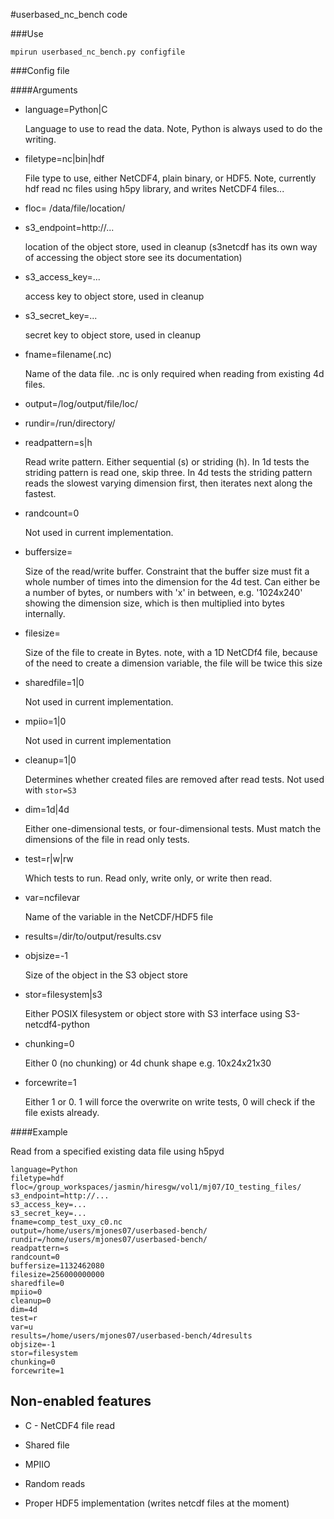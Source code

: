 
#userbased\_nc\_bench code



###Use


`mpirun userbased_nc_bench.py configfile`


###Config file

####Arguments

- language=Python|C

    Language to use to read the data. Note, Python is always used to do the writing.

- filetype=nc|bin|hdf

    File type to use, either NetCDF4, plain binary, or HDF5. Note, currently hdf read nc files using h5py library, and writes NetCDF4 files...

- floc= /data/file/location/

- s3_endpoint=http://...

    location of the object store, used in cleanup (s3netcdf has its own way of accessing the object store see its documentation)

- s3_access_key=...

    access key to object store, used in cleanup

- s3_secret_key=...

    secret key to object store, used in cleanup

- fname=filename(.nc)

    Name of the data file. .nc is only required when reading from existing 4d files.

- output=/log/output/file/loc/

- rundir=/run/directory/

- readpattern=s|h

    Read write pattern. Either sequential (s) or striding (h). In 1d tests the striding pattern is read one, skip three. In 4d tests the striding pattern reads the slowest varying dimension first, then iterates next along the fastest.

- randcount=0

    Not used in current implementation.

- buffersize=

    Size of the read/write buffer. Constraint that the buffer size must fit a whole number of times into the dimension for the 4d test. Can either be a number of bytes, or numbers with 'x' in between, e.g. '1024x240' showing the dimension size, which is then multiplied into bytes internally.

- filesize=

    Size of the file to create in Bytes. note, with a 1D NetCDf4 file, because of the need to create a dimension variable, the file will be twice this size

- sharedfile=1|0

    Not used in current implementation.

- mpiio=1|0

    Not used in current implementation

- cleanup=1|0

    Determines whether created files are removed after read tests. Not used with ``stor=S3``

- dim=1d|4d

    Either one-dimensional tests, or four-dimensional tests. Must match the dimensions of the file in read only tests.

- test=r|w|rw

    Which tests to run. Read only, write only, or write then read.
   
- var=ncfilevar

    Name of the variable in the NetCDF/HDF5 file

- results=/dir/to/output/results.csv

- objsize=-1

    Size of the object in the S3 object store

- stor=filesystem|s3

    Either POSIX filesystem or object store with S3 interface using S3-netcdf4-python

- chunking=0

    Either 0 (no chunking) or 4d chunk shape e.g. 10x24x21x30

- forcewrite=1

    Either 1 or 0. 1 will force the overwrite on write tests, 0 will check if the file exists already.


####Example

Read from a specified existing data file using h5pyd


```
language=Python
filetype=hdf
floc=/group_workspaces/jasmin/hiresgw/vol1/mj07/IO_testing_files/
s3_endpoint=http://...
s3_access_key=...
s3_secret_key=...
fname=comp_test_uxy_c0.nc
output=/home/users/mjones07/userbased-bench/
rundir=/home/users/mjones07/userbased-bench/
readpattern=s
randcount=0
buffersize=1132462080
filesize=256000000000
sharedfile=0
mpiio=0
cleanup=0
dim=4d
test=r
var=u
results=/home/users/mjones07/userbased-bench/4dresults
objsize=-1
stor=filesystem
chunking=0
forcewrite=1
```

Non-enabled features
--------------------
- C - NetCDF4 file read

- Shared file

- MPIIO

- Random reads

- Proper HDF5 implementation (writes netcdf files at the moment)
